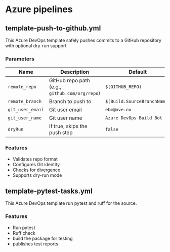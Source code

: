 # Azure pipelines

## template-push-to-github.yml

This Azure DevOps template safely pushes commits to a GitHub repository with optional dry-run support.

### Parameters

| Name             | Description                                      | Default                      |
|------------------|--------------------------------------------------|------------------------------|
| `remote_repo`    | GitHub repo path (e.g., `github.com/org/repo`)   | `$(GITHUB_REPO)`             |
| `remote_branch`  | Branch to push to                                | `$(Build.SourceBranchName)` |
| `git_user_email` | Git user email                                   | `ebm@nve.no`                 |
| `git_user_name`  | Git user name                                    | `Azure DevOps Build Bot`     |
| `dryRun`         | If true, skips the push step                     | `false`                      |

### Features

- Validates repo format
- Configures Git identity
- Checks for divergence
- Supports dry-run mode


## template-pytest-tasks.yml

This Azure DevOps template run pytest and ruff for the source.

### Features
 - Run pytest
 - Ruff check 
 - build the package for testing
 - publishes test reports
